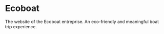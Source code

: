 # Ecoboat
The website of the Ecoboat entreprise.
An eco-friendly and meaningful boat trip experience.
